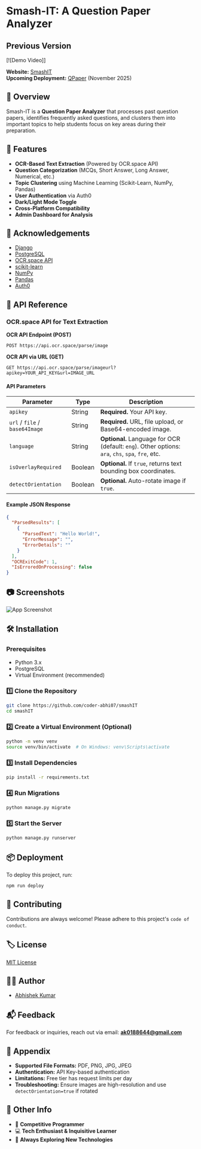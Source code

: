 # Smash-IT: A Question Paper Analyzer


## Previous Version
[![Demo Video]]

**Website:** [SmashIT](https://www.smashit.onrender.com)  
**Upcoming Deployment:** [QPaper](https://www.qpaper.live) (November 2025)  

## 📌 Overview
Smash-IT is a **Question Paper Analyzer** that processes past question papers, identifies frequently asked questions, and clusters them into important topics to help students focus on key areas during their preparation.

## 🚀 Features
- **OCR-Based Text Extraction** (Powered by OCR.space API)
- **Question Categorization** (MCQs, Short Answer, Long Answer, Numerical, etc.)
- **Topic Clustering** using Machine Learning (Scikit-Learn, NumPy, Pandas)
- **User Authentication** via Auth0
- **Dark/Light Mode Toggle**
- **Cross-Platform Compatibility**
- **Admin Dashboard for Analysis**

## 🔗 Acknowledgements
- [Django](https://www.djangoproject.com/)  
- [PostgreSQL](https://www.postgresql.org/)  
- [OCR.space API](https://ocr.space/)  
- [scikit-learn](https://scikit-learn.org/)  
- [NumPy](https://numpy.org/)  
- [Pandas](https://pandas.pydata.org/)  
- [Auth0](https://auth0.com/)  

## 📡 API Reference
### OCR.space API for Text Extraction

**OCR API Endpoint (POST)**  
```
POST https://api.ocr.space/parse/image
```

**OCR API via URL (GET)**  
```
GET https://api.ocr.space/parse/imageurl?apikey=YOUR_API_KEY&url=IMAGE_URL
```

#### API Parameters
| Parameter | Type | Description |
|-----------|------|-------------|
| `apikey` | String | **Required.** Your API key. |
| `url` / `file` / `base64Image` | String | **Required.** URL, file upload, or Base64-encoded image. |
| `language` | String | **Optional.** Language for OCR (default: `eng`). Other options: `ara`, `chs`, `spa`, `fre`, etc. |
| `isOverlayRequired` | Boolean | **Optional.** If `true`, returns text bounding box coordinates. |
| `detectOrientation` | Boolean | **Optional.** Auto-rotate image if `true`. |

#### Example JSON Response
```json
{
  "ParsedResults": [
    {
      "ParsedText": "Hello World!",
      "ErrorMessage": "",
      "ErrorDetails": ""
    }
  ],
  "OCRExitCode": 1,
  "IsErroredOnProcessing": false
}
```

## 📷 Screenshots
![App Screenshot](https://via.placeholder.com/468x300?text=App+Screenshot+Here)

## 🛠️ Installation
### Prerequisites
- Python 3.x
- PostgreSQL
- Virtual Environment (recommended)

### 1️⃣ Clone the Repository
```bash
git clone https://github.com/coder-abhi07/smashIT
cd smashIT
```

### 2️⃣ Create a Virtual Environment (Optional)
```bash
python -m venv venv
source venv/bin/activate  # On Windows: venv\Scripts\activate
```

### 3️⃣ Install Dependencies
```bash
pip install -r requirements.txt
```

### 4️⃣ Run Migrations
```bash
python manage.py migrate
```

### 5️⃣ Start the Server
```bash
python manage.py runserver
```

## 📦 Deployment
To deploy this project, run:
```bash
npm run deploy
```

## 🤝 Contributing
Contributions are always welcome! Please adhere to this project's `code of conduct`.

## 🏷️ License
[MIT License](https://choosealicense.com/licenses/mit/)

## 👨‍💻 Author
- [Abhishek Kumar](https://github.com/coder-abhi07)

## 📬 Feedback
For feedback or inquiries, reach out via email: **ak0188644@gmail.com**

## 📑 Appendix
- **Supported File Formats:** PDF, PNG, JPG, JPEG
- **Authentication:** API Key-based authentication
- **Limitations:** Free tier has request limits per day
- **Troubleshooting:** Ensure images are high-resolution and use `detectOrientation=true` if rotated

## 🌟 Other Info
- 👀 **Competitive Programmer**
- 💻 **Tech Enthusiast & Inquisitive Learner**
- 🚀 **Always Exploring New Technologies**

